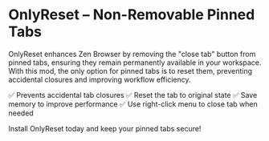 
# OnlyReset – Non-Removable Pinned Tabs

OnlyReset enhances Zen Browser by removing the "close tab" button from pinned tabs, ensuring they remain permanently available in your workspace. With this mod, the only option for pinned tabs is to reset them, preventing accidental closures and improving workflow efficiency.

✅ Prevents accidental tab closures
✅ Reset the tab to original state
✅ Save memory to improve performance
✅ Use right-click menu to close tab when needed

Install OnlyReset today and keep your pinned tabs secure!
